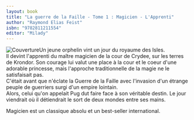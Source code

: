 ```yaml
---
layout: book
title: "La guerre de la Faille - Tome 1 : Magicien - L'Apprenti"
author: "Raymond Elias Feist"
isbn: "9782811211554"
editor: "Milady"
---
```

![Couverture](/img/9782811211554.jpg)Un jeune orphelin vint un jour du royaume des Isles.  
Il devint l'apprenti du maître magicien de la cour de Crydee, sur les terres de Krondor. Son courage lui valut une place à la cour et le coeur d'une adorable princesse, mais l'approche traditionnelle de la magie ne le satisfaisait pas.  
C'était avant que n'éclate la Guerre de la Faille avec l'invasion d'un étrange peuple de guerriers surgi d'un empire lointain.  
Alors, celui qu'on appelait Pug dut faire face à son véritable destin. Le jour viendrait où il détiendrait le sort de deux mondes entre ses mains.

Magicien est un classique absolu et un best-seller international.
